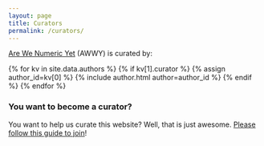 ```yaml
---
layout: page
title: Curators
permalink: /curators/
---
```


<a href="{{site.baseurl}}/">Are We Numeric Yet</a> (AWWY) is curated by:

{% for kv in site.data.authors %}
  {% if kv[1].curator %}
    {% assign author_id=kv[0] %}
    {% include author.html author=author_id %}
  {% endif %}
{% endfor %}


<div class="alert-box">
  <h3>You want to become a curator?</h3>
  <p>You want to help us curate this website? Well, that is just awesome. <a href="https://github.com/bashyHQ/arewewebyet/blob/gh-pages/CONTRIBUTING.md#becoming-a-curator" target="_blank">Please follow this guide to join</a>!
  </p>
</div>
